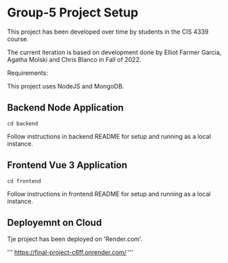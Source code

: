 # Group-5 Project Setup

This project has been developed over time by students in the CIS 4339 course.

The current iteration is based on development done by Elliot Farmer Garcia, Agatha	Molski and Chris	Blanco in Fall of 2022.

Requirements:

This project uses NodeJS and MongoDB.

## Backend Node Application
```
cd backend
```
Follow instructions in backend README for setup and running as a local instance.

## Frontend Vue 3 Application
```
cd frontend
```
Follow instructions in frontend README for setup and running as a local instance.


## Deployemnt on Cloud
Tje project has been deployed on 'Render.com'.

'''
https://final-project-c6ff.onrender.com/
'''
